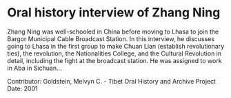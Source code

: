 # Oral history interview of Zhang Ning


Zhang Ning was well-schooled in China before moving to Lhasa to join the Bargor Municipal Cable Broadcast Station. In this interview, he discusses going to Lhasa in the first group to make Chuan Lian (establish revolutionary ties), the revolution, the Nationalities College, and the Cultural Revolution in detail, including the fight at the broadcast station. He was assigned to work in Aba in Sichuan...


Contributor:
                        Goldstein, Melvyn C. - Tibet Oral History and Archive Project  
Date:
2001  

